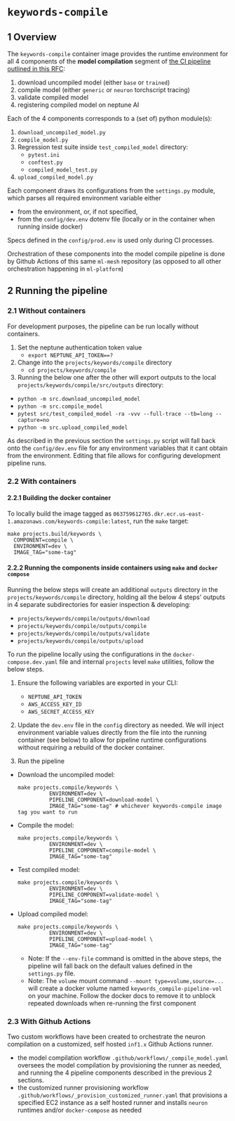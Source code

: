 # `keywords-compile`

## 1 Overview

The `keywords-compile` container image provides the runtime environment for all 4 components of the
**model compilation** segment of
[the CI pipeline outlined in this RFC](https://onclusive01-my.sharepoint.com/:w:/g/personal/sebastian_scherer_onclusive_com/EXMw2nQrwSpBn4uKzY90Hb4BBFq1NHsYByDAo9-uc83iLg?e=B9ULGd):

1. download uncompiled model (either `base` or `trained`)
2. compile model (either `generic` or `neuron` torchscript tracing)
3. validate compiled model
4. registering compiled model on neptune AI

Each of the 4 components corresponds to a (set of) python module(s):

1. `download_uncompiled_model.py`
2. `compile_model.py`
3. Regression test suite inside `test_compiled_model` directory:
   - `pytest.ini`
   - `conftest.py`
   - `compiled_model_test.py`
4. `upload_compiled_model.py`

Each component draws its configurations from the `settings.py` module, which parses all required
environment variable either

- from the environment, or, if not specified,
- from the `config/dev.env` dotenv file (locally or in the container when running inside docker)

Specs defined in the `config/prod.env` is used only during CI processes.

Orchestration of these components into the model compile pipeline is done by Github Actions of this
same `ml-mesh` repository (as opposed to all other orchestration happening in `ml-platform`)

## 2 Running the pipeline

### 2.1 Without containers

For development purposes, the pipeline can be run locally without containers.

1. Set the neptune authentication token value
   - `export NEPTUNE_API_TOKEN==?`
2. Change into the `projects/keywords/compile` directory
   - `cd projects/keywords/compile`
3. Running the below one after the other will export outputs to the local
   `projects/keywords/compile/src/outputs` directory:

- `python -m src.download_uncompiled_model`
- `python -m src.compile_model`
- `pytest src/test_compiled_model -ra -vvv --full-trace --tb=long --capture=no`
- `python -m src.upload_compiled_model`

As described in the previous section the `settings.py` script will fall back onto the
`config/dev.env` file for any environment variables that it cant obtain from the environment.
Editing that file allows for configuring development pipeline runs.

### 2.2 With containers

#### 2.2.1 Building the docker container

To locally build the image tagged as
`063759612765.dkr.ecr.us-east-1.amazonaws.com/keywords-compile:latest`, run the `make` target:

```make
make projects.build/keywords \
  COMPONENT=compile \
  ENVIRONMENT=dev \
  IMAGE_TAG="some-tag"
```

#### 2.2.2 Running the components inside containers using `make` and `docker compose`

Running the below steps will create an additional `outputs` directory in the
`projects/keywords/compile` directory, holding all the below 4 steps' outputs in 4 separate
subdirectories for easier inspection & developing:

- `projects/keywords/compile/outputs/download`
- `projects/keywords/compile/outputs/compile`
- `projects/keywords/compile/outputs/validate`
- `projects/keywords/compile/outputs/upload`

To run the pipeline locally using the configurations in the `docker-compose.dev.yaml` file and internal `projects` level `make` utilities, follow the below steps.

1. Ensure the following variables are exported in your CLI:

   - `NEPTUNE_API_TOKEN`
   - `AWS_ACCESS_KEY_ID`
   - `AWS_SECRET_ACCESS_KEY`

2. Update the `dev.env` file in the `config` directory as needed. We will inject environment
   variable values directly from the file into the running container (see below) to allow for
   pipeline runtime configurations without requiring a rebuild of the docker container.

3. Run the pipeline

- Download the uncompiled model:

  ```docker
  make projects.compile/keywords \
            ENVIRONMENT=dev \
            PIPELINE_COMPONENT=download-model \
            IMAGE_TAG="some-tag" # whichever keywords-compile image tag you want to run
  ```

- Compile the model:

  ```docker
  make projects.compile/keywords \
            ENVIRONMENT=dev \
            PIPELINE_COMPONENT=compile-model \
            IMAGE_TAG="some-tag"
  ```

- Test compiled model:

  ```docker
  make projects.compile/keywords \
            ENVIRONMENT=dev \
            PIPELINE_COMPONENT=validate-model \
            IMAGE_TAG="some-tag"
  ```

- Upload compiled model:

  ```docker
  make projects.compile/keywords \
            ENVIRONMENT=dev \
            PIPELINE_COMPONENT=upload-model \
            IMAGE_TAG="some-tag"
  ```

  - Note: If the `--env-file` command is omitted in the above steps,
    the pipeline will fall back on the default values defined in the `settings.py` file.
  - Note: The `volume` mount command `--mount type=volume,source=...` will create a docker volume
    named `keywords_compile-pipeline-vol` on your machine. Follow the docker docs to remove it to unblock repeated
    downloads when re-running the first component

### 2.3 With Github Actions

Two custom workflows have been created to orchestrate the neuron compilation on a customized, self
hosted `inf1.x` Github Actions runner.

- the model compilation workflow `.github/workflows/_compile_model.yaml` oversees the model
  compilation by provisioning the runner as needed, and running the 4 pipeline components described
  in the previous 2 sections.
- the customized runner provisioning workflow `.github/workflows/_provision_customized_runner.yaml`
  that provisions a specified EC2 instance as a self hosted runner and installs `neuron` runtimes
  and/or `docker-compose` as needed
